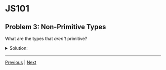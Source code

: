 # JS101
## Problem 3: Non-Primitive Types

What are the types that *aren't* primitive?

<details>
<summary>Solution:</summary>

Objects include, but aren't limited to, the following types:
- Simple Objects
- Arrays
- Dates
- Functions

</details>

---

[Previous](02.md) | [Next](04.md)
